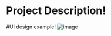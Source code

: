 # Project Description!
#UI design example!
![image](https://github.com/polenov-dv/react-clock/assets/126477538/4e358eee-f2a1-443f-91eb-6d31bc6ce635)
